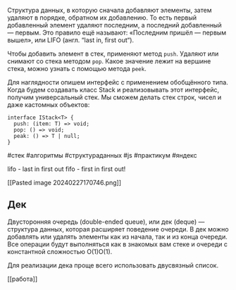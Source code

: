 Структура данных, в которую сначала добавляют элементы, затем удаляют в порядке, обратном их добавлению. То есть первый добавленный элемент удаляют последним, а последний добавленный — первым. Это правило ещё называют: «Последним пришёл — первым вышел», или LIFO (англ. “last in, first out“).

Чтобы добавить элемент в стек, применяют метод `push`. Удаляют или снимают со стека методом `pop`. Какое значение лежит на вершине стека, можно узнать с помощью метода `peek`.

Для наглядности опишем интерфейс с применением обобщённого типа. Когда будем создавать класс Stack и реализовывать этот интерфейс, получим универсальный стек. Мы сможем делать стек строк, чисел и даже кастомных объектов:

```
interface IStack<T> {
  push: (item: T) => void;
  pop: () => void;
  peak: () => T | null;
} 
```

#стек #алгоритмы #структураданных #js #практикум #яндекс

lifo - last in first out 
fifo - first in first out!

[[Pasted image 20240227170746.png]]

## Дек

Двусторонняя очередь (double-ended queue), или дек (deque) — структура данных, которая расширяет поведение очереди. В дек можно добавлять или удалять элементы как из начала, так и из конца очереди. Все операции будут выполняться как в знакомых вам стеке и очереди с константной сложностью О(1)О(1).

Для реализации дека проще всего использовать двусвязный список.

[[работа]]